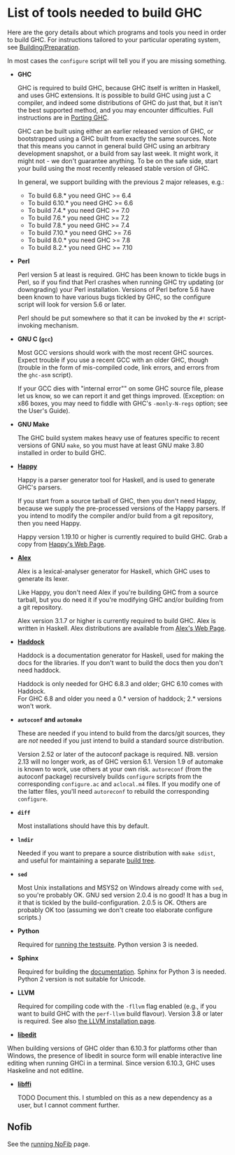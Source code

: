 # List of tools needed to build GHC


Here are the gory details about which programs and tools you need in order to build GHC.  For instructions tailored to your particular operating system, see [Building/Preparation](building/preparation).


In most cases the `configure` script will tell you if you are missing something.

- **GHC**

  GHC is required to build GHC, because GHC itself is
written in Haskell, and uses GHC extensions.  It is possible
to build GHC using just a C compiler, and indeed some
distributions of GHC do just that, but it isn't the best
supported method, and you may encounter difficulties.  Full
instructions are in [Porting GHC](building/porting).

  GHC can be built using either an earlier released
version of GHC, or
bootstrapped using a GHC built from exactly the same
sources.  Note that this means you cannot in general build
GHC using an arbitrary development snapshot, or a build from
say last week.  It might work, it might not - we don't
guarantee anything.  To be on the safe side, start your
build using the most recently released stable version of
GHC.

  In general, we support building with the previous 2
major releases, e.g.:

  - To build 6.8.\* you need GHC \>= 6.4
  - To build 6.10.\* you need GHC \>= 6.6
  - To build 7.4.\* you need GHC \>= 7.0
  - To build 7.6.\* you need GHC \>= 7.2
  - To build 7.8.\* you need GHC \>= 7.4
  - To build 7.10.\* you need GHC \>= 7.6
  - To build 8.0.\* you need GHC \>= 7.8
  - To build 8.2.\* you need GHC \>= 7.10

- **Perl**

  Perl version 5 at least is required.  GHC has been known to
tickle bugs in Perl, so if you find that Perl crashes when
running GHC try updating (or downgrading) your Perl
installation.  Versions of Perl before 5.6 have been known to have
various bugs tickled by GHC, so the configure script
will look for version 5.6 or later.
  
  Perl should be put somewhere so that it can be invoked
by the `#!` script-invoking mechanism.

- **GNU C (`gcc`)**

  Most GCC versions should work with the most recent GHC
sources.  Expect trouble if you use a recent GCC with
an older GHC, though (trouble in the form of mis-compiled code,
link errors, and errors from the `ghc-asm`
script).

  If your GCC dies with "internal error"" on
some GHC source file, please let us know, so we can report
it and get things improved.  (Exception: on x86
boxes, you may need to fiddle with GHC's
`-monly-N-regs` option; see the User's
Guide).

- **GNU Make**

  The GHC build system makes heavy use of features
specific to recent versions of GNU `make`, so
you must have at least GNU make 3.80 installed in
order to build GHC.

- **[Happy](http://www.haskell.org/happy)**

  Happy is a parser generator tool for Haskell, and is
used to generate GHC's parsers.

  If you start from a source tarball of GHC, then you don't need Happy, because we supply the
pre-processed versions of the Happy parsers.  If you intend to
modify the compiler and/or build from a git repository, then you
need Happy.

  Happy version 1.19.10 or higher is currently required to build GHC.
Grab a copy from
[Happy's Web Page](http://www.haskell.org/happy/).

- **[Alex](http://www.haskell.org/alex/)**

  Alex is a lexical-analyser generator for Haskell,
which GHC uses to generate its lexer.

  Like Happy, you don't need Alex if you're building GHC from a
source tarball, but you do need it if you're modifying GHC and/or
building from a git repository.

  Alex version 3.1.7 or higher is currently required to build GHC.
Alex is
written in Haskell.
Alex distributions are available from 
[Alex's Web Page](http://www.haskell.org/alex/).

- **[Haddock](http://www.haskell.org/haddock/)**

  Haddock is a documentation generator for Haskell,
used for making the docs for the libraries. If you don't want to build the docs then you don't need haddock.

  Haddock is only needed for GHC 6.8.3 and older; GHC 6.10 comes with Haddock.  
For GHC 6.8 and older you need a 0.\* version of haddock; 2.\* versions won't work.

- **`autoconf` and `automake`**

  These are needed if you intend to build from the
darcs/git sources, they are *not* needed if you
just intend to build a standard source distribution.

  Version 2.52 or later of the autoconf package is required.
NB. version 2.13 will no longer work, as of GHC version
6.1.  Version 1.9 of automake is known to work, use others at
your own risk.
`autoreconf` (from the autoconf package)
recursively builds `configure` scripts from
the corresponding `configure.ac` and
`aclocal.m4` files.  If you modify one of
the latter files, you'll need `autoreconf` to
rebuild the corresponding `configure`.

- **`diff`**

  Most installations should have this by default.

- **`lndir`**

  Needed if you want to prepare a source distribution with 
`make sdist`, and useful for maintaining a separate
[build tree](building/using).

- **`sed`**

  Most Unix installations and MSYS2 on
Windows already come with `sed`, so you're probably OK.
GNU sed version 2.0.4 is no good!  It has a bug
in it that is tickled by the build-configuration.  2.0.5 is
OK. Others are probably OK too (assuming we don't create too
elaborate configure scripts.)

- **Python**

  Required for [running the testsuite](building/running-tests). 
Python version 3 is needed.

- **Sphinx**

  Required for building the [documentation](building/docs). Sphinx for Python 3 is needed. Python 2 version is not suitable for Unicode.

- **LLVM**

  Required for compiling code with the `-fllvm` flag enabled (e.g., if you want to build GHC with the `perf-llvm` build flavour). Version 3.8 or later is required. See also [the LLVM installation page](commentary/compiler/backends/llvm/installing).

- **[libedit](http://www.thrysoee.dk/editline/)**

When building versions of GHC older than 6.10.3 for platforms other than Windows, the presence of libedit in source form will enable interactive line editing when running GHCi in a terminal. Since version 6.10.3, GHC uses Haskeline and not editline.

- **[libffi](http://sourceware.org/libffi/)**

  TODO Document this.  I stumbled on this as a new dependency as a user, but I cannot comment further.

## Nofib


See the [running NoFib](building/running-no-fib) page.
